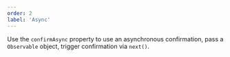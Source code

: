 ```yaml
---
order: 2
label: 'Async'
---
```


Use the `confirmAsync` property to use an asynchronous confirmation, pass a `Observable` object, trigger confirmation via `next()`.
